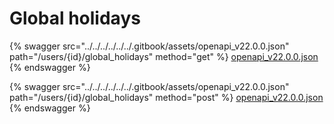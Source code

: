 # Global holidays

{% swagger src="../../../../../../.gitbook/assets/openapi_v22.0.0.json" path="/users/{id}/global_holidays" method="get" %}
[openapi_v22.0.0.json](../../../../../../.gitbook/assets/openapi_v22.0.0.json)
{% endswagger %}

{% swagger src="../../../../../../.gitbook/assets/openapi_v22.0.0.json" path="/users/{id}/global_holidays" method="post" %}
[openapi_v22.0.0.json](../../../../../../.gitbook/assets/openapi_v22.0.0.json)
{% endswagger %}
